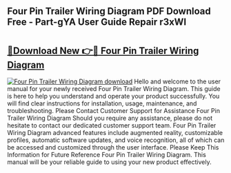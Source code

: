 ## Four Pin Trailer Wiring Diagram PDF Download Free - Part-gYA User Guide Repair r3xWl

# <h2><a href="http://dfnspr.blite.top/?on=Four+Pin+Trailer+Wiring+Diagram">🔗Download New 👉🔴 Four Pin Trailer Wiring Diagram</a></h2>

[![Four Pin Trailer Wiring Diagram download](https://i.imgur.com/lujVjoI.png)](http://dfnspr.blite.top/?on=Four+Pin+Trailer+Wiring+Diagram)
Hello and welcome to the user manual for your newly received Four Pin Trailer Wiring Diagram. This guide is here to help you understand and operate your product successfully. You will find clear instructions for installation, usage, maintenance, and troubleshooting. Please Contact Customer Support for Assistance Four Pin Trailer Wiring Diagram Should you require any assistance, please do not hesitate to contact our dedicated customer support team. Four Pin Trailer Wiring Diagram advanced features include augmented reality, customizable profiles, automatic software updates, and voice recognition, all of which can be accessed and customized through the user interface. Please Keep This Information for Future Reference Four Pin Trailer Wiring Diagram. This manual will be your reliable guide to using your new product effectively.
